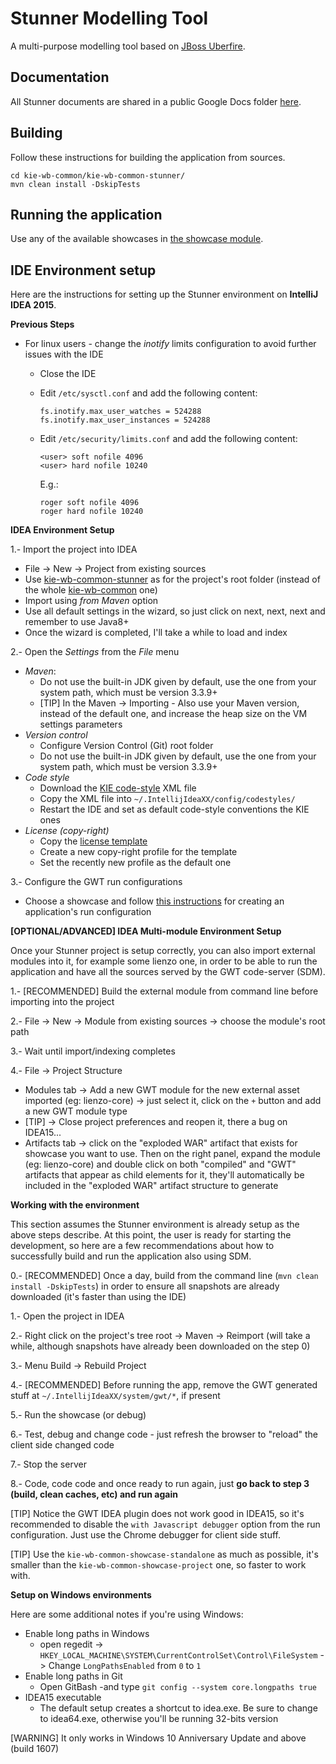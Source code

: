 Stunner Modelling Tool
=======================

A multi-purpose modelling tool based on [JBoss Uberfire](http://www.uberfireframework.org/).                         

Documentation
-------------

All Stunner documents are shared in a public Google Docs folder [here](https://drive.google.com/open?id=0B5LZ7oQ3Bza2Qk1GY1ZPeEN6Q0E).

Building
--------

Follow these instructions for building the application from sources.            

    cd kie-wb-common/kie-wb-common-stunner/
	mvn clean install -DskipTests

Running the application
-----------------------

Use any of the available showcases in [the showcase module](./kie-wb-common-stunner-showcase).                      

IDE Environment setup
---------------------

Here are the instructions for setting up the Stunner environment on **IntelliJ IDEA 2015**.


**Previous Steps**

- For linux users - change the _inotify_ limits configuration to avoid further issues with the IDE
  - Close the IDE
  - Edit `/etc/sysctl.conf` and add the following content:

        fs.inotify.max_user_watches = 524288
        fs.inotify.max_user_instances = 524288

  - Edit `/etc/security/limits.conf` and add the following content:

        <user> soft nofile 4096
        <user> hard nofile 10240

    E.g.:

        roger soft nofile 4096
        roger hard nofile 10240


**IDEA Environment Setup**

1.- Import the project into IDEA
  - File -> New -> Project from existing sources
  - Use [kie-wb-common-stunner](./) as for the project's root folder (instead of the whole [kie-wb-common](../) one)
  - Import using _from Maven_ option
  - Use all default settings in the wizard, so just click on next, next, next and remember to use Java8+
  - Once the wizard is completed, I'll take a while to load and index


2.- Open the _Settings_ from the _File_ menu
  - *Maven*:
    - Do not use the built-in JDK given by default, use the one from your system path, which must be version 3.3.9+
    - [TIP] In the Maven -> Importing - Also use your Maven version, instead of the default one, and increase the heap size on the VM settings parameters
  - *Version control*
    - Configure Version Control (Git) root folder
    - Do not use the built-in JDK given by default, use the one from your system path, which must be version 3.3.9+
  - *Code style*
    - Download the [KIE code-style](https://github.com/kiegroup/droolsjbpm-build-bootstrap/tree/master/ide-configuration) XML file
    - Copy the XML file into `~/.IntellijIdeaXX/config/codestyles/`
    - Restart the IDE and set as default code-style conventions the KIE ones
  - *License (copy-right)*
    - Copy the [license template](https://github.com/kiegroup/droolsjbpm-build-bootstrap/blob/master/ide-configuration/LICENSE-ASL-2.0-HEADER.txt)
    - Create a new copy-right profile for the template
    - Set the recently new profile as the default one

3.- Configure the GWT run configurations
  - Choose a showcase and follow [this instructions](https://github.com/kiegroup/kie-wb-common/tree/master/kie-wb-common-stunner/kie-wb-common-stunner-showcase) for creating an application's run configuration


**[OPTIONAL/ADVANCED] IDEA Multi-module Environment Setup**

Once your Stunner project is setup correctly, you can also import external modules into it, for example some lienzo one, in order to be able to run the application and have all the sources served by the GWT code-server (SDM).

1.- [RECOMMENDED] Build the external module from command line before importing into the project

2.- File -> New -> Module from existing sources -> choose the module's root path

3.- Wait until import/indexing completes

4.- File -> Project Structure
  - Modules tab -> Add a new GWT module for the new external asset imported (eg: lienzo-core) -> just select it, click on the `+` button and add a new GWT module type
  - [TIP] -> Close project preferences and reopen it, there a bug on IDEA15...
  - Artifacts tab ->  click on the "exploded WAR" artifact that exists for showcase you want to use. Then on the right panel, expand the module (eg: lienzo-core) and double click on both "compiled" and "GWT" artifacts that appear as child elements for it, they'll automatically be included in the "exploded WAR" artifact structure to generate


**Working with the environment**

This section assumes the Stunner environment is already setup as the above steps describe. At this point, the user is ready for starting the development, so here are a few recommendations about how to successfully build and run the application also using SDM.

0.- [RECOMMENDED] Once a day, build from the command line (`mvn clean install -DskipTests`) in order to ensure all snapshots are already downloaded (it's faster than using the IDE)

1.- Open the project in IDEA

2.- Right click on the project's tree root -> Maven -> Reimport (will take a while, although snapshots have already been downloaded on the step 0)

3.- Menu Build -> Rebuild Project

4.- [RECOMMENDED] Before running the app, remove the GWT generated stuff at `~/.IntellijIdeaXX/system/gwt/*`, if present

5.- Run the showcase (or debug)

6.- Test, debug and change code - just refresh the browser to "reload" the client side changed code

7.- Stop the server

8.- Code, code code and once ready to run again, just **go back to step 3 (build, clean caches, etc) and run again**

[TIP] Notice the GWT IDEA plugin does not work good in IDEA15, so it's recommended to disable the `with Javascript debugger` option from the run configuration. Just use the Chrome debugger for client side stuff.

[TIP] Use the `kie-wb-common-showcase-standalone` as much as possible, it's smaller than the `kie-wb-common-showcase-project` one, so faster to work with.


**Setup on Windows environments**

Here are some additional notes if you're using Windows:

- Enable long paths in Windows
  - open regedit -> `HKEY_LOCAL_MACHINE\SYSTEM\CurrentControlSet\Control\FileSystem` -> Change `LongPathsEnabled` from `0` to `1`
- Enable long paths in Git
  - Open GitBash -and type `git config --system core.longpaths true`
- IDEA15 executable
    - The default setup creates a shortcut to idea.exe. Be sure to change to idea64.exe, otherwise you'll be running 32-bits version

[WARNING] It only works in Windows 10 Anniversary Update and above (build 1607)

